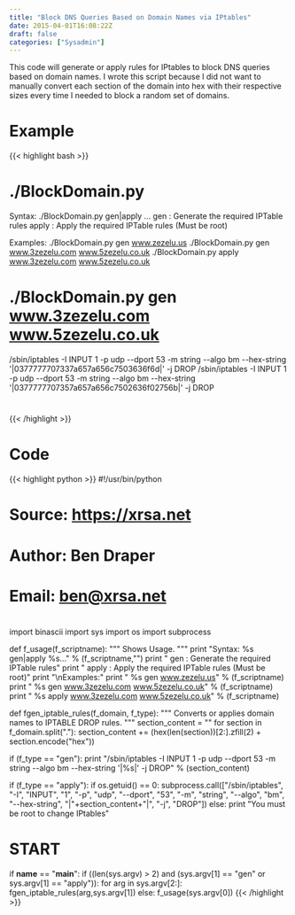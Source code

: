 ```yaml
---
title: "Block DNS Queries Based on Domain Names via IPtables"
date: 2015-04-01T16:08:22Z
draft: false
categories: ["Sysadmin"]
---
```

This code will generate or apply rules for IPtables to block DNS queries based on domain names. I wrote this script because I did not want to manually convert each section of the domain into hex with their respective sizes every time I needed to block a random set of domains.

# Example

{{< highlight bash >}}
# ./BlockDomain.py 
Syntax: ./BlockDomain.py gen|apply <DOMAIN>...
  gen      : Generate the required IPTable rules
  apply    : Apply the required IPTable rules (Must be root)
 
Examples:
  ./BlockDomain.py gen www.zezelu.us
  ./BlockDomain.py gen www.3zezelu.com www.5zezelu.co.uk
  ./BlockDomain.py apply www.3zezelu.com www.5zezelu.co.uk
# ./BlockDomain.py  gen www.3zezelu.com www.5zezelu.co.uk
/sbin/iptables -I INPUT 1 -p udp --dport 53 -m string --algo bm --hex-string '|0377777707337a657a656c7503636f6d|' -j DROP
/sbin/iptables -I INPUT 1 -p udp --dport 53 -m string --algo bm --hex-string '|0377777707357a657a656c7502636f02756b|' -j DROP
#
{{< /highlight >}}

# Code

{{< highlight python >}}
#!/usr/bin/python
#
# Source: https://xrsa.net
# Author: Ben Draper
# Email: ben@xrsa.net
#
 
import binascii
import sys
import os
import subprocess
 
def f_usage(f_scriptname):
  """
  Shows Usage.
  """
  print "Syntax: %s gen|apply %s..." % (f_scriptname,"<DOMAIN>")
  print "  gen      : Generate the required IPTable rules"
  print "  apply    : Apply the required IPTable rules (Must be root)"
  print "\nExamples:"
  print "  %s gen www.zezelu.us" % (f_scriptname)
  print "  %s gen www.3zezelu.com www.5zezelu.co.uk" % (f_scriptname)
  print "  %s apply www.3zezelu.com www.5zezelu.co.uk" % (f_scriptname)
 
def fgen_iptable_rules(f_domain, f_type):
  """
  Converts or applies domain names to IPTABLE DROP rules.
  """
  section_content = ""
  for section in f_domain.split("."):
    section_content += (hex(len(section))[2:].zfill(2) + section.encode("hex"))
 
  if (f_type == "gen"):
    print "/sbin/iptables -I INPUT 1 -p udp --dport 53 -m string --algo bm --hex-string '|%s|' -j DROP" % (section_content)
 
  if (f_type == "apply"):
    if os.getuid() == 0:
      subprocess.call(["/sbin/iptables", "-I", "INPUT", "1", "-p", "udp", "--dport", "53", "-m", "string", "--algo", "bm",
      "--hex-string", "|"+section_content+"|", "-j", "DROP"])
    else:
      print "You must be root to change IPtables"
 
# START
if __name__ == "__main__":
  if ((len(sys.argv) > 2) and (sys.argv[1] == "gen" or sys.argv[1] == "apply")):
    for arg in sys.argv[2:]:
      fgen_iptable_rules(arg,sys.argv[1])
  else:
    f_usage(sys.argv[0])
{{< /highlight >}}